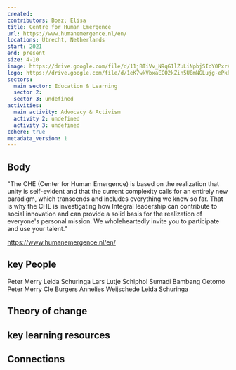 ```yaml
---
created:
contributors: Boaz; Elisa
title: Centre for Human Emergence
url: https://www.humanemergence.nl/en/
locations: Utrecht, Netherlands
start: 2021
end: present
size: 4-10
image: https://drive.google.com/file/d/11jBTiVv_N9qG1lZuLiNpbjSIoY0PxrA0/view?usp=drive_link
logo: https://drive.google.com/file/d/1eK7wkVbxaECO2kZin5U8mNGLujg-ePkP/view?usp=drive_link
sectors:
  main sector: Education & Learning
  sector 2: 
  sector 3: undefined
activities: 
  main activity: Advocacy & Activism
  activity 2: undefined
  activity 3: undefined
cohere: true
metadata_version: 1
---
```



## Body

"The CHE (Center for Human Emergence) is based on the realization that unity is self-evident and that the current complexity calls for an entirely new paradigm, which transcends and includes everything we know so far. That is why the CHE is investigating how Integral leadership can contribute to social innovation and can provide a solid basis for the realization of everyone's personal mission. We wholeheartedly invite you to participate and use your talent."

https://www.humanemergence.nl/en/

## key People

Peter Merry
Leida Schuringa
Lars Lutje Schiphol
Sumadi Bambang Oetomo
Peter Merry
Cle Burgers
Annelies Weijschede
Leida Schuringa

## Theory of change



## key learning resources



## Connections



